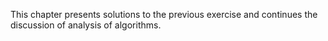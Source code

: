 This chapter presents solutions to the previous exercise and continues the discussion of analysis of algorithms.